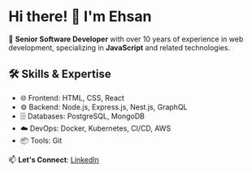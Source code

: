 # Hi there! 👋 I'm Ehsan

🎯 **Senior Software Developer** with over 10 years of experience in web development, specializing in **JavaScript** and related technologies.

## 🛠️ Skills & Expertise
- 🌐 Frontend: HTML, CSS, React
- ⚙️ Backend: Node.js, Express.js, Nest.js, GraphQL
- 🗄️ Databases: PostgreSQL, MongoDB
- ☁️ DevOps: Docker, Kubernetes, CI/CD, AWS
- 📦 Tools: Git

📫 **Let's Connect**: [LinkedIn](https://www.linkedin.com/in/ehsan-shekari/)

